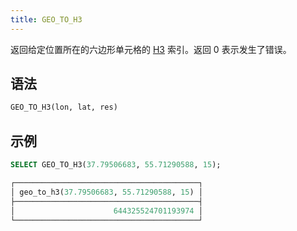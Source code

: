 ```yaml
---
title: GEO_TO_H3
---
```


返回给定位置所在的六边形单元格的 [H3](https://eng.uber.com/h3/) 索引。返回 0 表示发生了错误。

## 语法

```sql
GEO_TO_H3(lon, lat, res)
```

## 示例

```sql
SELECT GEO_TO_H3(37.79506683, 55.71290588, 15);

┌─────────────────────────────────────────┐
│ geo_to_h3(37.79506683, 55.71290588, 15) │
├─────────────────────────────────────────┤
│                      644325524701193974 │
└─────────────────────────────────────────┘
```